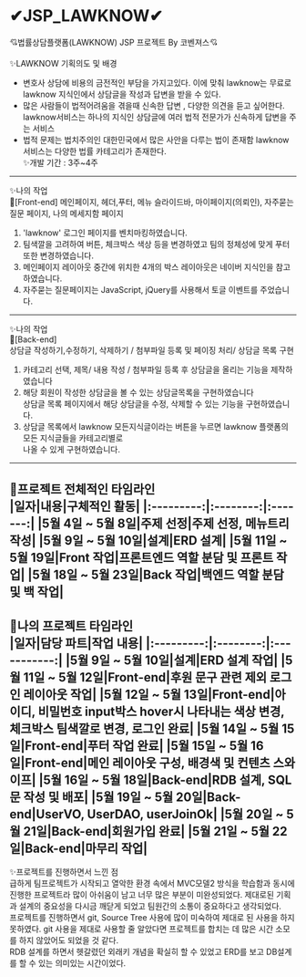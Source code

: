 # ✔JSP_LAWKNOW✔
💘법률상담플랫폼(LAWKNOW) JSP 프로젝트 By 코벤져스💘
<br><br>
✨LAWKNOW 기획의도 및 배경
- 변호사 상담에 비용의 금전적인 부담을 가지고있다. 이에 맞춰 lawknow는 무료로 lawknow 지식인에서 상담글을 작성과 답변을 받을 수 있다.<br>
- 많은 사람들이 법적어려움을 겪을때 신속한 답변 , 다양한 의견을 듣고 싶어한다.<br>
lawknow서비스는 하나의 지식인 상담글에 여러 법적 전문가가 신속하게 답변을 주는 서비스<br> 
- 법적 문제는 법치주의인 대한민국에서 많은 사안을 다루는 법이 존재함 lawknow 서비스는 다양한 법률 카테고리가 존재한다.<br>
✨개발 기간 : 3주~4주 <br>
----------------------------------------------------------------------------------------------------------------------
✨나의 작업<br>
🎈[Front-end]
메인페이지, 헤더,푸터, 메뉴 슬라이드바, 마이페이지(의뢰인), 자주묻는질문 페이지, 나의 메세지함 페이지<br>
1. 'lawknow' 로그인 페이지를 벤치마킹하였습니다.<br>
2. 팀색깔을 고려하여 버튼, 체크박스 색상 등을 변경하였고 팀의 정체성에 맞게 푸터 또한 변경하였습니다. 
3. 메인페이지 레이아웃 중간에 위치한 4개의 박스 레이아웃은 네이버 지식인을 참고하였습니다.
3. 자주묻는 질문페이지는 JavaScript, jQuery를 사용해서 토글 이벤트를 주었습니다.

-----------------------------------------------------------------------------------------------
✨나의 작업<br>
🎈[Back-end]  
상담글 작성하기,수정하기, 삭제하기 / 첨부파일 등록 및 페이징 처리/ 상담글 목록 구현<br>
1. 카테고리 선택, 제목/ 내용 작성 / 첨부파일 등록 후 상담글을 올리는 기능을 제작하였습니다<br>
2. 해당 회원이 작성한 상담글을 볼 수 있는 상담글목록을 구현하였습니다 <br>
   상담글 목록 페이지에서 해당 상담글을 수정, 삭제할 수 있는 기능을 구현하였습니다.
3. 상담글 목록에서 lawknow 모든지식글이라는 버튼을 누르면 lawknow 플랫폼의 모든 지식글들을 카테고리별로<br>
   나올 수 있게 구현하였습니다.
------------------------------------------------------------------------------------------------------------------------------------------------------------
🎈프로젝트 전체적인 타임라인 <br>
|일자|내용|구체적인 활동|
|:---------:|:--------:|:-------:|
|5월 4일 ~ 5월 8일|주제 선정|주제 선정, 메뉴트리 작성|
|5월 9일 ~ 5월 10일|설계|ERD 설계|
|5월 11일 ~ 5월 19일|Front 작업|프론트엔드 역할 분담 및 프론트 작업|
|5월 18일 ~ 5월 23일|Back 작업|백엔드 역할 분담 및 백 작업|
-------------------------------------------------------------------------------------------------------------------------------------------------------------
🎈나의 프로젝트 타임라인<br>
|일자|담당 파트|작업 내용|
|:---------:|:--------:|:-----------:|
|5월 9일 ~ 5월 10일|설계|ERD 설계 작업|
|5월 11일 ~ 5월 12일|Front-end|후원 문구 관련 제외 로그인 레이아웃 작업|
|5월 12일 ~ 5월 13일|Front-end|아이디, 비밀번호 input박스 hover시 나타내는 색상 변경, 체크박스 팀색깔로 변경, 로그인 완료|
|5월 14일 ~ 5월 15일|Front-end|푸터 작업 완료|
|5월 15일 ~ 5월 16일|Front-end|메인 레이아웃 구성, 배경색 및 컨텐츠 스와이프|
|5월 16일 ~ 5월 18일|Back-end|RDB 설계, SQL문 작성 및 배포|
|5월 19일 ~ 5월 20일|Back-end|UserVO, UserDAO, userJoinOk|
|5월 20일 ~ 5월 21일|Back-end|회원가입 완료|
|5월 21일 ~ 5월 22일|Back-end|마무리 작업|
-------------------------------------------------------------------------------------
✨프로젝트를 진행하면서 느낀 점<br>
급하게 팀프로젝트가 시작되고 열악한 환경 속에서 MVC모델2 방식을 학습함과 동시에 진행한 프로젝트라 많이 아쉬움이 남고 너무 많은 부분이 미완성되었다. 제대로된 기획과 설계의 중요성을 다시금 깨닫게 되었고 팀원간의 소통이 중요하다고 생각되었다. <br>
프로젝트를 진행하면서 git, Source Tree 사용에 많이 미숙하여 제대로 된 사용을 하지 못하였다. git 사용을 제대로 사용할 줄 알았다면 프로젝트를 합치는 데 많은 시간 소모를 하지 않았어도 되었을 것 같다. <br>
RDB 설계를 하면서 헷갈렸던 외래키 개념을 확실히 할 수 있었고 ERD를 보고 DB설계를 할 수 있는 의미있는 시간이었다. 
